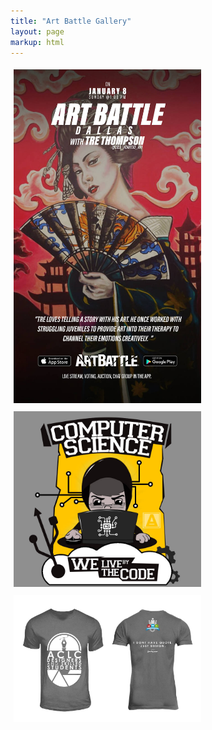 ```yaml
---
title: "Art Battle Gallery"
layout: page
markup: html
---
```


<div class="gallery" style="display: flex; flex-wrap: wrap;">
  <a href="/gallery/image1.jpg" data-lightbox="artbattle" data-title="Jerome Joyce – Aug 25">
    <img src="/gallery/image1.jpg" width="300" style="margin:5px;">
  </a>
  <a href="/gallery/image2.jpg" data-lightbox="artbattle" data-title="Steevane – July 30">
    <img src="/gallery/image2.jpg" width="300" style="margin:5px;">
  </a>
  <a href="/gallery/image3.jpg" data-lightbox="artbattle" data-title="Daniel Lanois">
    <img src="/gallery/image3.jpg" width="300" style="margin:5px;">
  </a>
  <!-- Add more images as needed -->
</div>

